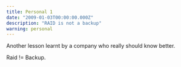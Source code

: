 ```yaml
---
title: Personal 1 
date: "2009-01-03T00:00:00.000Z"
description: "RAID is not a backup"
warning: personal
---
```

Another lesson learnt by a company who really should know better.

Raid != Backup.